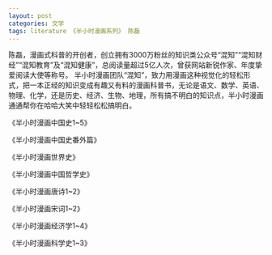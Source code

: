 ```yaml
---
layout: post
categories: 文学
tags: literature 《半小时漫画系列》 陈磊
---
```


陈磊，漫画式科普的开创者，创立拥有3000万粉丝的知识类公众号“混知”“混知财经”“混知教育”及“混知健康”，总阅读量超过5亿人次，曾获网站新锐作家、年度挚爱阅读大使等称号。 半小时漫画团队“混知”，致力用漫画这种视觉化的轻松形式，把一本正经的知识变成有趣又有料的漫画科普书，无论是语文、数学、英语、物理、化学，还是历史、经济、生物、地理，所有搞不明白的知识点，半小时漫画通通帮你在哈哈大笑中轻轻松松搞明白。

《半小时漫画中国史1~5》

《半小时漫画中国史番外篇》

《半小时漫画世界史》

《半小时漫画中国哲学史》

《半小时漫画唐诗1~2》

《半小时漫画宋词1~2》

《半小时漫画经济学1~4》

《半小时漫画科学史1~3》